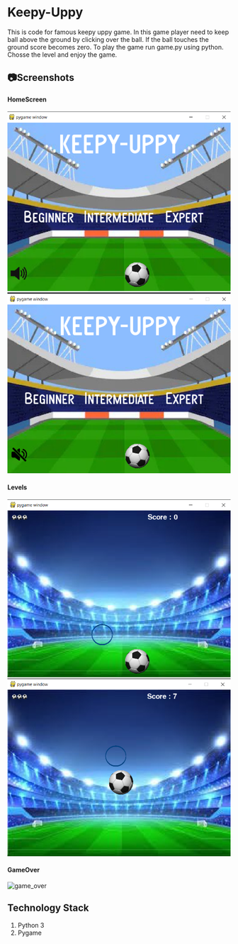 # Keepy-Uppy  
This is code for famous keepy uppy game. In this game player need to keep ball above the ground by clicking over the ball. If the ball touches the ground score becomes zero. To play the game run game.py using python. Chosse the level and enjoy the game.
  
  
## :camera:Screenshots
  
  
#### HomeScreen    
![home_screen1](https://github.com/gautamgupta1811/Game_Keepy-Uppy/blob/master/screenshots/homescreen_1.png)  ![home_screen2](https://github.com/gautamgupta1811/Game_Keepy-Uppy/blob/master/screenshots/homescreen_2.png)
  
    
#### Levels  
![beginner](https://github.com/gautamgupta1811/Game_Keepy-Uppy/blob/master/screenshots/begginer.png)     ![intermediate](https://github.com/gautamgupta1811/Game_Keepy-Uppy/blob/master/screenshots/intermediate.png)
    
  
#### GameOver  
![game_over](https://github.com/gautamgupta1811/Game_Keppy-Uppy/blob/master/screenshots/game_over.png)
  
    
## Technology Stack
  
    
      
1. Python 3
2. Pygame
